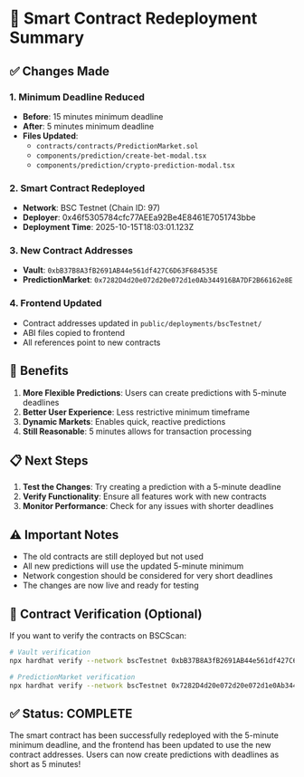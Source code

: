 # 🚀 Smart Contract Redeployment Summary

## ✅ Changes Made

### 1. **Minimum Deadline Reduced**
- **Before**: 15 minutes minimum deadline
- **After**: 5 minutes minimum deadline
- **Files Updated**:
  - `contracts/contracts/PredictionMarket.sol`
  - `components/prediction/create-bet-modal.tsx`
  - `components/prediction/crypto-prediction-modal.tsx`

### 2. **Smart Contract Redeployed**
- **Network**: BSC Testnet (Chain ID: 97)
- **Deployer**: 0x46f5305784cfc77AEEa92Be4E8461E7051743bbe
- **Deployment Time**: 2025-10-15T18:03:01.123Z

### 3. **New Contract Addresses**
- **Vault**: `0xbB37B8A3fB2691AB44e561df427C6D63F684535E`
- **PredictionMarket**: `0x7282D4d20e072d20e072d1e0Ab344916BA7DF2B66162e8E`

### 4. **Frontend Updated**
- Contract addresses updated in `public/deployments/bscTestnet/`
- ABI files copied to frontend
- All references point to new contracts

## 🎯 Benefits

1. **More Flexible Predictions**: Users can create predictions with 5-minute deadlines
2. **Better User Experience**: Less restrictive minimum timeframe
3. **Dynamic Markets**: Enables quick, reactive predictions
4. **Still Reasonable**: 5 minutes allows for transaction processing

## 📋 Next Steps

1. **Test the Changes**: Try creating a prediction with a 5-minute deadline
2. **Verify Functionality**: Ensure all features work with new contracts
3. **Monitor Performance**: Check for any issues with shorter deadlines

## ⚠️ Important Notes

- The old contracts are still deployed but not used
- All new predictions will use the updated 5-minute minimum
- Network congestion should be considered for very short deadlines
- The changes are now live and ready for testing

## 🔗 Contract Verification (Optional)

If you want to verify the contracts on BSCScan:

```bash
# Vault verification
npx hardhat verify --network bscTestnet 0xbB37B8A3fB2691AB44e561df427C6D63F684535E

# PredictionMarket verification
npx hardhat verify --network bscTestnet 0x7282D4d20e072d20e072d1e0Ab344916BA7DF2B66162e8E 0xbB37B8A3fB2691AB44e561df427C6D63F684535E 0x46f5305784cfc77AEEa92Be4E8461E7051743bbe
```

## ✅ Status: COMPLETE

The smart contract has been successfully redeployed with the 5-minute minimum deadline, and the frontend has been updated to use the new contract addresses. Users can now create predictions with deadlines as short as 5 minutes!

